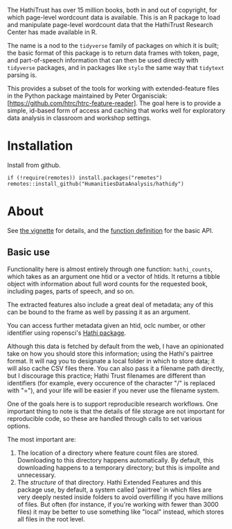 The HathiTrust has over 15 million books, both in and out of copyright, for which page-level wordcount data is available. This is an R package to load and manipulate page-level wordcount data that the HathiTrust Research Center has made available in R.

The name is a nod to the `tidyverse` family of packages on which it is built; the basic format of this package is to return data frames with token, page, and part-of-speech information that can then be used directly with `tidyverse` packages, and in packages like `stylo` the same way that `tidytext` parsing is.

This provides a subset of the tools for working with extended-feature files in the Python package maintained by Peter Organisciak: [https://github.com/htrc/htrc-feature-reader]. The goal here is to provide a simple, id-based form of access and caching that works well for exploratory data analysis in classroom and workshop settings.

# Installation

Install from github.

```{r}
if (!require(remotes)) install.packages("remotes")
remotes::install_github("HumanitiesDataAnalysis/hathidy")
```

# About

See [the vignette](https://humanitiesdataanalysis.github.io/hathidy/articles/Hathidy.html) for details, and the [function definition](https://humanitiesdataanalysis.github.io/hathidy/reference/hathi_counts.html) for the basic API.

## Basic use

Functionality here is almost entirely through one function: `hathi_counts`, 
which takes as an argument one htid or a vector of htids. It returns a tibble object with 
information about full word counts for the requested book, including pages, parts of speech, and so on.

The extracted features also include a great deal of metadata; any of this can be bound to the frame as well by passing it as an argument.

You can access further metadata given an htid, oclc number, or other identifier using ropensci's [Hathi package](https://github.com/ropensci/hathi).

Although this data is fetched by default from the web, I have an opinionated take on how you should store this information; using the Hathi's pairtree format. It will nag you
to designate a local folder in which to store data; it will also cache CSV files there. You can also pass it a filename path directly, but I discourage this practice; Hathi Trust filenames are different than identifiers (for example, every occurence of the character "/" is replaced with "="), and your life will be easier if you never use the filename system.

One of the goals here is to support reproducible research workflows. One important thing to note is that the details of file storage are not important for reproducible code, so these are handled through calls to set various options.

The most important are:

1. The location of a directory where feature count files are stored. Downloading to this directory happens automatically.
   By default, this downloading happens to a temporary directory; but this is impolite and unnecessary.
2. The *structure* of that directory. Hathi Extended Features and this package use,
   by default, a system called 'pairtree' in which files are very deeply nested inside folders
   to avoid overfilling if you have millions of files. But often (for instance, if you're working with fewer than 3000 files)
   it may be better to use something like "local" instead, which stores all files in the root level.

```{r}

```
